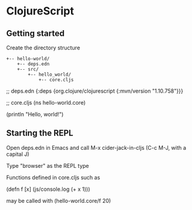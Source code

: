 # ClojureScript

## Getting started

Create the directory structure

```
+-- hello-world/
    +-- deps.edn
    +-- src/
        +-- hello_world/
            +-- core.cljs
```

;; deps.edn
{:deps {org.clojure/clojurescript {:mvn/version "1.10.758"}}}


;; core.cljs
(ns hello-world.core)

(println "Hello, world!")


## Starting the REPL

Open deps.edn in Emacs and call M-x cider-jack-in-cljs (C-c M-J, with a capital J)

Type "browser" as the REPL type

Functions defined in core.cljs such as

(defn f [x] (js/console.log (+ x 1)))

may be called with (hello-world.core/f 20)
